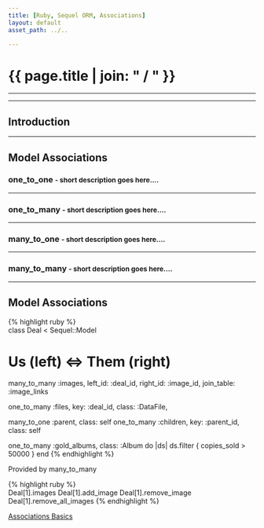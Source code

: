 ```yaml
---
title: [Ruby, Sequel ORM, Associations]
layout: default
asset_path: ../..

---
```


# {{ page.title | join: " / " }}

----

<div id="toc"></div>

----

## Introduction


--- 

## Model Associations


### one_to_one <small>- short description goes here....</small>

<hr class="divider">

### one_to_many <small>- short description goes here....</small>

<hr class="divider">

### many_to_one <small>- short description goes here....</small>

<hr class="divider">


### many_to_many <small>- short description goes here....</small>


--- 

## Model Associations

{% highlight ruby %}  
class Deal < Sequel::Model

  # Us (left) <=> Them (right)
  many_to_many  :images,
    left_id:    :deal_id,
    right_id:   :image_id,
    join_table: :image_links

  one_to_many   :files,
    key:        :deal_id,
    class:      :DataFile,

  many_to_one   :parent, class: self
  one_to_many   :children, key: :parent_id, class: self

  one_to_many :gold_albums, class: :Album do |ds|
    ds.filter { copies_sold > 50000 }
  end
{% endhighlight %}

Provided by many_to_many

{% highlight ruby %}  
Deal[1].images
Deal[1].add_image
Deal[1].remove_image
Deal[1].remove_all_images
{% endhighlight %}


[Associations Basics](http://sequel.rubyforge.org/rdoc/files/doc/association_basics_rdoc.html)